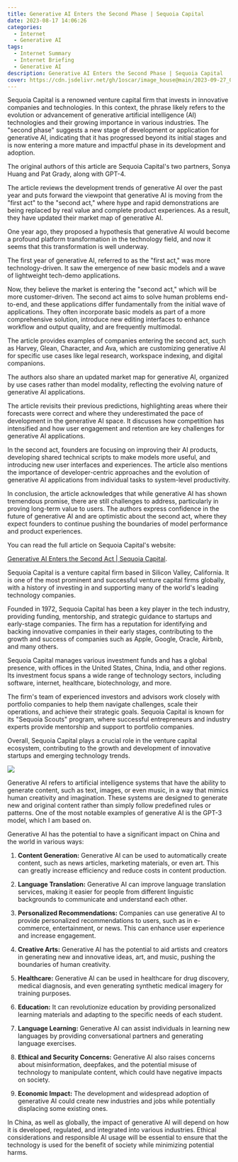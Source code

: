```yaml
---
title: Generative AI Enters the Second Phase | Sequoia Capital
date: 2023-08-17 14:06:26
categories:
  - Internet
  - Generative AI
tags:
  - Internet Summary 
  - Internet Briefing
  - Generative AI 
description: Generative AI Enters the Second Phase | Sequoia Capital
cover: https://cdn.jsdelivr.net/gh/1oscar/image_house@main/2023-09-27_002559.png
---
```




Sequoia Capital is a renowned venture capital firm that invests in innovative companies and technologies. In this context, the phrase likely refers to the evolution or advancement of generative artificial intelligence (AI) technologies and their growing importance in various industries. The "second phase" suggests a new stage of development or application for generative AI, indicating that it has progressed beyond its initial stages and is now entering a more mature and impactful phase in its development and adoption.


The original authors of this article are Sequoia Capital's two partners, Sonya Huang and Pat Grady, along with GPT-4.

The article reviews the development trends of generative AI over the past year and puts forward the viewpoint that generative AI is moving from the "first act" to the "second act," where hype and rapid demonstrations are being replaced by real value and complete product experiences. As a result, they have updated their market map of generative AI.

One year ago, they proposed a hypothesis that generative AI would become a profound platform transformation in the technology field, and now it seems that this transformation is well underway.

The first year of generative AI, referred to as the "first act," was more technology-driven. It saw the emergence of new basic models and a wave of lightweight tech-demo applications.

Now, they believe the market is entering the "second act," which will be more customer-driven. The second act aims to solve human problems end-to-end, and these applications differ fundamentally from the initial wave of applications. They often incorporate basic models as part of a more comprehensive solution, introduce new editing interfaces to enhance workflow and output quality, and are frequently multimodal.

The article provides examples of companies entering the second act, such as Harvey, Glean, Character, and Ava, which are customizing generative AI for specific use cases like legal research, workspace indexing, and digital companions.

The authors also share an updated market map for generative AI, organized by use cases rather than model modality, reflecting the evolving nature of generative AI applications.

The article revisits their previous predictions, highlighting areas where their forecasts were correct and where they underestimated the pace of development in the generative AI space. It discusses how competition has intensified and how user engagement and retention are key challenges for generative AI applications.

In the second act, founders are focusing on improving their AI products, developing shared technical scripts to make models more useful, and introducing new user interfaces and experiences. The article also mentions the importance of developer-centric approaches and the evolution of generative AI applications from individual tasks to system-level productivity.

In conclusion, the article acknowledges that while generative AI has shown tremendous promise, there are still challenges to address, particularly in proving long-term value to users. The authors express confidence in the future of generative AI and are optimistic about the second act, where they expect founders to continue pushing the boundaries of model performance and product experiences.

You can read the full article on Sequoia Capital's website: 

[Generative AI Enters the Second Act | Sequoia Capital](https://www.sequoiacap.com/article/generative-ai-act-two/).


Sequoia Capital is a venture capital firm based in Silicon Valley, California. It is one of the most prominent and successful venture capital firms globally, with a history of investing in and supporting many of the world's leading technology companies.

Founded in 1972, Sequoia Capital has been a key player in the tech industry, providing funding, mentorship, and strategic guidance to startups and early-stage companies. The firm has a reputation for identifying and backing innovative companies in their early stages, contributing to the growth and success of companies such as Apple, Google, Oracle, Airbnb, and many others.

Sequoia Capital manages various investment funds and has a global presence, with offices in the United States, China, India, and other regions. Its investment focus spans a wide range of technology sectors, including software, internet, healthcare, biotechnology, and more.

The firm's team of experienced investors and advisors work closely with portfolio companies to help them navigate challenges, scale their operations, and achieve their strategic goals. Sequoia Capital is known for its "Sequoia Scouts" program, where successful entrepreneurs and industry experts provide mentorship and support to portfolio companies.

Overall, Sequoia Capital plays a crucial role in the venture capital ecosystem, contributing to the growth and development of innovative startups and emerging technology trends.

![](https://cdn.jsdelivr.net/gh/1oscar/image_house@main/14002be06b7fc6ba9304aceb6215428d.jpeg)

Generative AI refers to artificial intelligence systems that have the ability to generate content, such as text, images, or even music, in a way that mimics human creativity and imagination. These systems are designed to generate new and original content rather than simply follow predefined rules or patterns. One of the most notable examples of generative AI is the GPT-3 model, which I am based on.

Generative AI has the potential to have a significant impact on China and the world in various ways:

1. **Content Generation:** Generative AI can be used to automatically create content, such as news articles, marketing materials, or even art. This can greatly increase efficiency and reduce costs in content production.

2. **Language Translation:** Generative AI can improve language translation services, making it easier for people from different linguistic backgrounds to communicate and understand each other.

3. **Personalized Recommendations:** Companies can use generative AI to provide personalized recommendations to users, such as in e-commerce, entertainment, or news. This can enhance user experience and increase engagement.

4. **Creative Arts:** Generative AI has the potential to aid artists and creators in generating new and innovative ideas, art, and music, pushing the boundaries of human creativity.

5. **Healthcare:** Generative AI can be used in healthcare for drug discovery, medical diagnosis, and even generating synthetic medical imagery for training purposes.

6. **Education:** It can revolutionize education by providing personalized learning materials and adapting to the specific needs of each student.

7. **Language Learning:** Generative AI can assist individuals in learning new languages by providing conversational partners and generating language exercises.

8. **Ethical and Security Concerns:** Generative AI also raises concerns about misinformation, deepfakes, and the potential misuse of technology to manipulate content, which could have negative impacts on society.

9. **Economic Impact:** The development and widespread adoption of generative AI could create new industries and jobs while potentially displacing some existing ones.

In China, as well as globally, the impact of generative AI will depend on how it is developed, regulated, and integrated into various industries. Ethical considerations and responsible AI usage will be essential to ensure that the technology is used for the benefit of society while minimizing potential harms.

